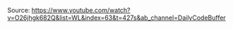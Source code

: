 Source:
https://www.youtube.com/watch?v=O26jhgk682Q&list=WL&index=63&t=427s&ab_channel=DailyCodeBuffer